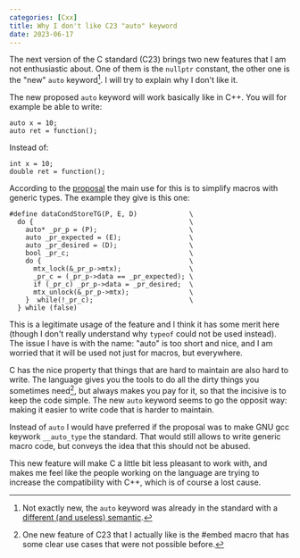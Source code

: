 ```yaml
---
categories: [Cxx]
title: Why I don't like C23 "auto" keyword
date: 2023-06-17
---
```


The next version of the C standard (C23) brings two new features that I am not
enthusiastic about.  One of them is the `nullptr` constant, the other one is
the "new" `auto` keyword[^1].  I will try to explain why I don't like it.

The new proposed `auto` keyword will work basically like in C++.  You will
for example be able to write:

    auto x = 10;
    auto ret = function();

Instead of:

    int x = 10;
    double ret = function();

According to the [proposal][proposal] the main use for this is to
simplify macros with generic types.  The example they give is this one:

    #define dataCondStoreTG(P, E, D)             \
      do {                                       \
        auto* _pr_p = (P);                       \
        auto _pr_expected = (E);                 \
        auto _pr_desired = (D);                  \
        bool _pr_c;                              \
        do {                                     \
          mtx_lock(&_pr_p->mtx);                 \
          _pr_c = (_pr_p->data == _pr_expected); \
          if (_pr_c) _pr_p->data = _pr_desired;  \
          mtx_unlock(&_pr_p->mtx);               \
        }  while(!_pr_c);                        \
      } while (false)

This is a legitimate usage of the feature and I think it has some merit here
(though I don't really understand why `typeof` could not be used instead).  The
issue I have is with the name: "auto" is too short and nice, and I am worried
that it will be used not just for macros, but everywhere.

C has the nice property that things that are hard to maintain are also hard to
write.  The language gives you the tools to do all the dirty things you
sometimes need[^2], but always makes you pay for it, so that the incisive is to
keep the code simple.  The new `auto` keyword seems to go the opposit way:
making it easier to write code that is harder to maintain.

Instead of `auto` I would have preferred if the proposal was to make GNU gcc
keywork `__auto_type` the standard.  That would still allows to write generic
macro code, but conveys the idea that this should not be abused.

This new feature will make C a little bit less pleasant to work with, and
makes me feel like the people working on the language are trying to increase
the compatibility with C++, which is of course a lost cause.


[proposal]: https://www.open-std.org/jtc1/sc22/wg14/www/docs/n3007.htm
[^1]: Not exactly new, the `auto` keyword was already in the
    standard with a [different (and useless) semantic](
    https://www.gnu.org/software/gnu-c-manual/gnu-c-manual.html#Storage-Class-Specifiers).
[^2]: One new feature of C23 that I actually like is the #embed macro that
    has some clear use cases that were not possible before.

